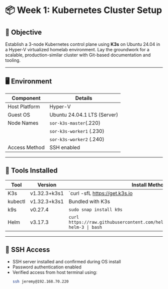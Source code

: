 # 📦 Week 1: Kubernetes Cluster Setup

## 🎯 Objective
Establish a 3-node Kubernetes control plane using **K3s** on Ubuntu 24.04 in a Hyper-V virtualized homelab environment. Lay the groundwork for a scalable, production-similar cluster with Git-based documentation and tooling.

---

## 🖥️ Environment

| Component       | Details                        |
|----------------|---------------------------------|
| Host Platform   | Hyper-V                        |
| Guest OS        | Ubuntu 24.04.1 LTS (Server)    |
| Node Names      | `sor-k3s-master`(.220)         |
|                 |  `sor-k3s-worker1` (.230)      |
|                 |  `sor-k3s-worker2` (.240)      |
| Access Method   | SSH enabled                    |

---

## 🔧 Tools Installed

| Tool       | Version        | Install Method                                      |
|------------|----------------|-----------------------------------------------------|
| K3s        | v1.32.3+k3s1   | `curl -sfL https://get.k3s.io | sh -`              |
| kubectl    | v1.32.3+k3s1   | Bundled with K3s                                    |
| k9s        | v0.27.4        | `sudo snap install k9s`                             |
| Helm       | v3.17.3        | `curl https://raw.githubusercontent.com/helm/helm/master/scripts/get-helm-3 \| bash` |

---

## 🔐 SSH Access

- SSH server installed and confirmed during OS install
- Password authentication enabled
- Verified access from host terminal using:
  ```bash
  ssh jeremy@192.168.70.220

